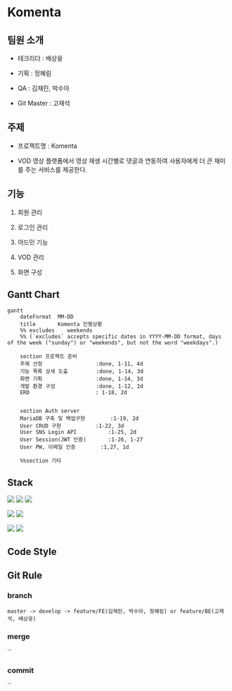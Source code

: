 # Komenta


## 팀원 소개

* 테크리더 : 배상웅

* 기획 : 정혜림

* QA : 김채린, 박수아

* Git Master : 고재석


## 주제

* 프로젝트명 : Komenta

* VOD 영상 플랫폼에서 영상 재생 시간별로 댓글과 연동하여 사용자에게 더 큰 재미를 주는 서비스를 제공한다.

## 기능

1. 회원 관리

2. 로그인 관리

3. 어드민 기능

4. VOD 관리

5. 화면 구성


## Gantt Chart

```mermaid
gantt
    dateFormat  MM-DD
    title       Komenta 진행상황
    %% excludes    weekends
    %% (`excludes` accepts specific dates in YYYY-MM-DD format, days of the week ("sunday") or "weekends", but not the word "weekdays".)

    section 프로젝트 준비 
    주제 선정				  :done, 1-11, 4d
    기능 목록 상세 도출			:done, 1-14, 3d
    화면 기획				  :done, 1-14, 3d
    개발 환경 구성             :done, 1-12, 2d
    ERD                     : 1-18, 2d
    
    
    section Auth server
    MariaDB 구축 및 백업구현     	 :1-19, 2d
    User CRUD 구현 		   :1-22, 3d
    User SNS Login API          :1-25, 2d
    User Session(JWT 인증)       :1-26, 1-27
    User PW, 이메일 인증        :1,27, 1d
    
    %%section 기타
```

## Stack

<img src="https://img.shields.io/badge/Spring-success?style=flat-square&logo=Spring&logoColor=white"/></a> 
<img src="https://img.shields.io/badge/IntelliJ-9cf?style=flat-square&logo=intelliJ IDEA&logoColor=white"/></a>
<img src="https://img.shields.io/badge/Gradle-inactive?style=flat-square&logo=Gradle&logoColor=white"/></a>

<img src="https://img.shields.io/badge/Vue.js-green?style=flat-square&logo=Vue.js&logoColor=white"/></a> 
<img src="https://img.shields.io/badge/VSCode-informational?style=flat-square&logo=Visual Studio Code&logoColor=white"/></a>

<img src="https://img.shields.io/badge/MariaDB-informational?style=flat-square&logo=MariaDB&logoColor=white"/></a>
<img src="https://img.shields.io/badge/Docker-informational?style=flat-square&logo=Docker&logoColor=white"/></a>

## Code Style



## Git Rule

### branch

`master -> develop -> feature/FE(김채린, 박수아, 정혜림) or feature/BE(고재석, 배상웅)`

### merge

``

### commit

``


